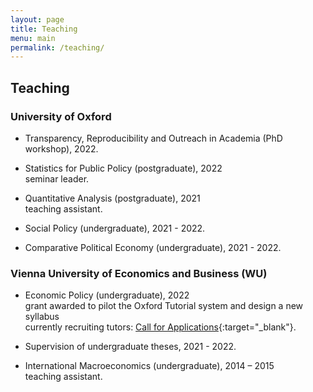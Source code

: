 ```yaml
---
layout: page
title: Teaching
menu: main
permalink: /teaching/
---
```


## Teaching

### University of Oxford

- Transparency, Reproducibility and Outreach in Academia (PhD workshop), 2022.

- Statistics for Public Policy (postgraduate), 2022 \
seminar leader.

- Quantitative Analysis (postgraduate), 2021 \
teaching assistant.

- Social Policy (undergraduate), 2021 - 2022.

- Comparative Political Economy (undergraduate), 2021 - 2022.

### Vienna University of Economics and Business (WU)

- Economic Policy (undergraduate), 2022 \
grant awarded to pilot the Oxford Tutorial system and design a new syllabus  \
currently recruiting tutors: [Call for Applications](https://lukaslehner.github.io/assets/CfA_Tutorium.pdf){:target="_blank"}.

- Supervision of undergraduate theses, 2021 - 2022.

- International Macroeconomics (undergraduate), 2014 – 2015 \
teaching assistant.
